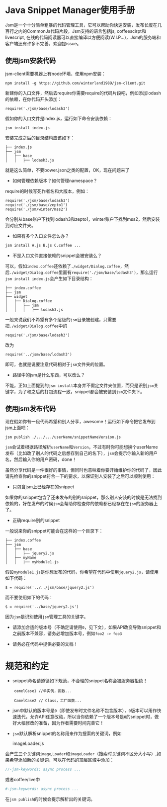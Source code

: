 Java Snippet Manager使用手册
===========================

Jsm是一个十分简单粗暴的代码管理工具，它可以帮助你快速安装，发布长度在几百行之内的CommonJs代码片段，Jsm支持的语言包括js, coffeescirpt和livescript, 在线的代码阅读器可以直接编译以方便阅读(W.I.P...)，Jsm的服务端和客户端还有许多不完善，欢迎提issue。

使用jsm安装代码
---------------

jsm-client需要机器上有node环境，使用npm安装：

    npm install -g https://github.com/winterland1989/jsm-client.git

新建你的入口文件，然后去require你需要require的代码片段吧，例如添加lodash的依赖，在你代码开头添加：

    require('./jsm/base/lodash3')

假如你的入口文件是index.js，运行如下命令安装依赖：

    jsm install index.js

安装完成之后的目录结构应该如下：

    ├── index.js
    ├── jsm
    │   ├── base
    │   │   ├── lodash3.js

就是这么简单，不要bower.json之类的配置，OK，现在问题来了

+ 如何管理依赖版本？如何管理namespace？

require的时候写死作者名和大版本，例如：

    require('./jsm/base/lodash3')
    require('./jsm/base/zepto1')
    require('./jsm/winter/mss2')
    
会分别从base账户下找到lodash3和zepto1，winter账户下找到mss2，然后安装到对应文件夹。

+ 如果有多个入口文件怎么办？

```bash
jsm install A.js B.js C.coffee ...
```

+ 不是入口文件直接依赖的snippet会被安装么？

可以，假如`index.coffee`还依赖了`./widget/Dialog.coffee`，然后`./widget/Dialog.coffee`里面有`require('./jsm/base/lodash3')`，那么运行`jsm install index.js`会产生如下目录结构：   

    ├── index.coffee
    ├── jsm
    ├── widget
    │   ├── Dialog.coffee
    │   │   ├── jsm
    │   │   │   ├── lodash3.js
    
一般来说我们不希望有多个层级的`jsm`目录被创建，只需要把`./widget/Dialog.coffee`中的

    require('./jsm/base/lodash3')
    
改为

    require('../jsm/base/lodash3')
    
即可，也就是说要注意代码相对于`jsm`文件夹的位置。

+ 路径中的jsm是什么东西，可以改么？

不能，正如上面提到的`jsm install`本身并不假定文件夹位置，而只是识别`jsm`关键字，为了和之后的打包流程一致，snippet都会被安装到`jsm`文件夹下。

使用jsm发布代码
---------------

现在假如你有一段代码希望和别人分享，awesome！运行如下命令把它发布到jsm上面吧：

    jsm publish ./.../.../userName/snippetNameVersion.js
    
`jsm`会试着根据路径解析`userName`和`Version`，不过有时你可能想换个userName发布（比如改了别人的代码之后想存到自己的名下），`jsm`会提示你输入新的用户名，然后输入你的用户密码，done！

虽然分享代码是一件很好的事情，但同时也意味着你要开始维护你的代码了，因此请先检查你的snippet符合一下的要求，以保证别人安装了之后可以顺利使用：

+ 只包含jsm上已经存在的snippet

如果你的snippet包含了还未发布的别的snippet，那么别人安装的时候是无法找到依赖的，好在发布的时候`jsm`会帮助你检查你的依赖都已经存在在`jsm`的服务器上了。

+ 正确require别的snippet

一般说来你的snippet可能会在这样的一个目录下：

    ├── index.coffee
    ├── jsm
    │   ├── base
    │   │   ├── jquery2.js
    │   ├── myName
    │   │   ├── myModule1.js
    
假设`myModule1.js`是你想发布的代码，你希望在代码中使用`jquery2.js`，请使用如下代码：

    $ = require('../../jsm/base/jquery2.js')
    
而不要使用如下的代码：

    $ = require('../base/jquery2.js')
    
因为`jsm`是识别使用`jsm`管理工具的关键字。

+ 请添加合适的版本号（不确定请使用`0`，见下文），如果API改变导致snippet和之前版本不兼容，请务必增加版本号，例如`foo2 -> foo3`

+ 请务必在代码中提供必要的文档！

规范和约定
==========

+ snippet命名请遵循如下规范，不合理的snippet名称会被服务器拒绝！

```
    camelCase1 //单实例，函数...
    
    CamelCase2 // Class，工厂函数...
```

+ jsm中默认的版本号是`0`（即使发布时文件名称不包含版本），`0`版本可以用作快速迭代，允许API任意改动，所以当你依赖了一个版本号是`0`的snippet时，做好大幅修改的准备，因为作者需要时间完善它！

+ `jsm`默认解析snippet的名称用来作为搜索的关键词，例如
    
    imageLoader.js

会产生三个关键词`image`,`Loader`和`imageLoader`（搜索时关键词不区分大小写）,如果希望添加新的关键词，可以在代码的顶层区域中添加：

```js
//-jsm-keywords: async process ...
```
或者coffee/live中
```coffee
#-jsm-keywords: async process ...
```
在`jsm publish`的时候会提示解析出的关键词。

